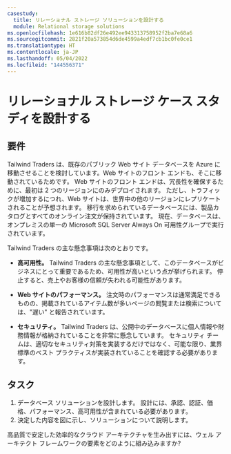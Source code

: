 ```yaml
---
casestudy:
  title: リレーショナル ストレージ ソリューションを設計する
  module: Relational storage solutions
ms.openlocfilehash: 1e616b82df26e492ee943313758952f2ba7e68a6
ms.sourcegitcommit: 2821f20a573854d6de4599a4edf7cb1bc0fe0ce1
ms.translationtype: HT
ms.contentlocale: ja-JP
ms.lasthandoff: 05/04/2022
ms.locfileid: "144556371"
---
```

# <a name="design-relational-storage-case-study"></a>リレーショナル ストレージ ケース スタディを設計する

## <a name="requirements"></a>要件

Tailwind Traders は、既存のパブリック Web サイト データベースを Azure に移動させることを検討しています。Web サイトのフロント エンドも、そこに移動されているためです。  Web サイトのフロント エンドは、冗長性を確保するために、最初は 2 つのリージョンにのみデプロイされます。  ただし、トラフィックが増加するにつれ、Web サイトは、世界中の他のリージョンにレプリケートされることが予想されます。 移行を求められているデータベースには、製品カタログとすべてのオンライン注文が保持されています。  現在、データベースは、オンプレミスの単一の Microsoft SQL Server Always On 可用性グループで実行されています。

Tailwind Traders の主な懸念事項は次のとおりです。

-   **高可用性。**  Tailwind Traders の主な懸念事項として、このデータベースがビジネスにとって重要であるため、可用性が高いという点が挙げられます。  停止すると、売上やお客様の信頼が失われる可能性があります。

-   **Web サイトのパフォーマンス。**  注文時のパフォーマンスは通常満足できるものの、掲載されているアイテム数が多いページの閲覧または検索については、"遅い" と報告されています。

-   **セキュリティ。**  Tailwind Traders は、公開中のデータベースに個人情報や財務情報が格納されていることを非常に懸念しています。  セキュリティ チームは、適切なセキュリティ対策を実装するだけではなく、可能な限り、業界標準のベスト プラクティスが実装されていることを確認する必要があります。


## <a name="tasks"></a>タスク

1.  データベース ソリューションを設計します。 設計には、承認、認証、価格、パフォーマンス、高可用性が含まれている必要があります。 
2.  決定した内容を図に示し、ソリューションについて説明します。 

高品質で安定した効率的なクラウド アーキテクチャを生み出すには、ウェル アーキテクト フレームワークの要素をどのように組み込みますか?
